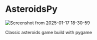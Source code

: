 # AsteroidsPy
![Screenshot from 2025-01-17 18-30-59](https://github.com/user-attachments/assets/50424772-0c69-4149-b0e2-b4d6463e38ed)

Classic asteroids game build with pygame

